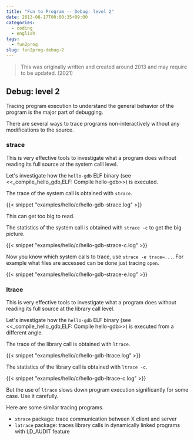 ```yaml
---
title: "Fun to Program -- Debug: level 2"
date: 2013-08-17T00:00:35+09:00
categories:
  - coding
  - english
tags:
  - fun2prog
slug: fun2prog-debug-2
---
```


> This was originally written and created around 2013 and may require to be
> updated. (2021)

## Debug: level 2

Tracing program execution to understand the general behavior of the program is
the major part of debugging.

There are several ways to trace programs non-interactively without any modifications to the source.

### strace

This is very effective tools to investigate what a program does without
reading its full source at the system calll level.

Let's investigate how the `hello-gdb` ELF binary
(see <<_compile_hello_gdb,ELF: Compile hello-gdb>>) is executed.

The trace of the system call is obtained with `strace`.


{{< snippet "examples/hello/c/hello-gdb-strace.log" >}}


This can get too big to read.

The statistics of the system call is obtained with `strace -c` to get the big picture.


{{< snippet "examples/hello/c/hello-gdb-strace-c.log" >}}


Now you know which system calls to trace, use `strace -e trace=...`.  For
example what files are accessed can be done just tracing `open`.


{{< snippet "examples/hello/c/hello-gdb-strace-e.log" >}}


### ltrace

This is very effective tools to investigate what a program does without
reading its full source at the library call level.

Let's investigate how the `hello-gdb` ELF binary
(see <<_compile_hello_gdb,ELF: Compile hello-gdb>>) is executed from a different angle.

The trace of the library call is obtained with `ltrace`.


{{< snippet "examples/hello/c/hello-gdb-ltrace.log" >}}


The statistics of the library call is obtained with `ltrace -c`.


{{< snippet "examples/hello/c/hello-gdb-ltrace-c.log" >}}


But the use of `ltrace` slows down program execution significantly for some
case.  Use it carefully.

Here are some similar tracing programs.

* `xtrace` package: trace communication between X client and server
* `latrace` package: traces library calls in dynamically linked programs with LD_AUDIT feature


<!-- vim: set sw=2 sts=2 ai si et tw=79 ft=markdown: -->
